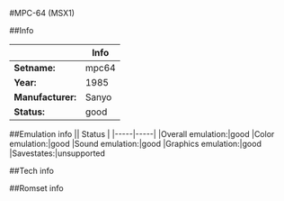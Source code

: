#MPC-64 (MSX1)

##Info

||Info|
|-----|-----|
|**Setname:**|mpc64
|**Year:**|1985
|**Manufacturer:**|Sanyo
|**Status:**|good

##Emulation info
|| Status |
|-----|-----|
|Overall emulation:|good
|Color emulation:|good
|Sound emulation:|good
|Graphics emulation:|good
|Savestates:|unsupported

##Tech info

##Romset info

<!--- START OF EDITED COMMENT DO NOT TOUCH TEXT ABOVE-->
